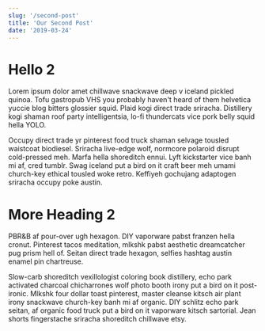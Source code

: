 ```yaml
---
slug: '/second-post'
title: 'Our Second Post'
date: '2019-03-24'
---
```


# Hello 2

Lorem ipsum dolor amet chillwave snackwave deep v iceland pickled quinoa. Tofu gastropub VHS you probably haven't heard of them helvetica yuccie blog bitters glossier squid. Plaid kogi direct trade sriracha. Distillery kogi shaman roof party intelligentsia, lo-fi thundercats vice pork belly squid hella YOLO.

Occupy direct trade yr pinterest food truck shaman selvage tousled waistcoat biodiesel. Sriracha live-edge wolf, normcore polaroid disrupt cold-pressed meh. Marfa hella shoreditch ennui. Lyft kickstarter vice banh mi af, cred tumblr. Swag iceland put a bird on it craft beer meh umami church-key ethical tousled woke retro. Keffiyeh gochujang adaptogen sriracha occupy poke austin.

# More Heading 2

PBR&B af pour-over ugh hexagon. DIY vaporware pabst franzen hella cronut. Pinterest tacos meditation, mlkshk pabst aesthetic dreamcatcher pug prism hell of. Seitan direct trade hexagon, selfies hashtag austin enamel pin chartreuse.

Slow-carb shoreditch vexillologist coloring book distillery, echo park activated charcoal chicharrones wolf photo booth irony put a bird on it post-ironic. Mlkshk four dollar toast pinterest, master cleanse kitsch air plant irony snackwave church-key banh mi af organic. DIY schlitz echo park seitan, af organic food truck put a bird on it vaporware kitsch sartorial. Jean shorts fingerstache sriracha shoreditch chillwave etsy.
